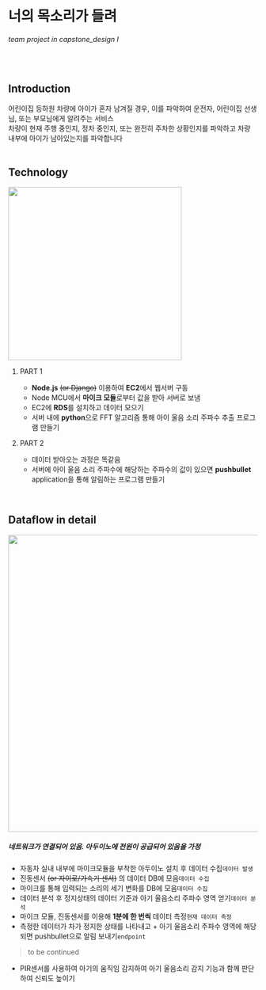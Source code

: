 # 너의 목소리가 들려
###### team project in capstone_design I
<br/>
    
## Introduction
어린이집 등하원 차량에 아이가 혼자 남겨질 경우, 이를 파악하여 운전자, 어린이집 선생님, 또는 부모님에게 알려주는 서비스<br/>
차량이 현재 주행 중인지, 정차 중인지, 또는 완전히 주차한 상황인지를 파악하고 차량 내부에 아이가 남아있는지를 파악합니다
<br/><br/>
## Technology
<img src="https://github.com/micaellajimini/capstone_team/blob/master/diagram.jpeg" width=350>

1. PART 1
    - **Node.js** ~~(or Django)~~ 이용하여 **EC2**에서 웹서버 구동
    - Node MCU에서 **마이크 모듈**로부터 값을 받아 서버로 보냄
    - EC2에 **RDS**를 설치하고 데이터 모으기
    - 서버 내에 **python**으로 FFT 알고리즘 통해 아이 울음 소리 주파수 추출 프로그램 만들기

2. PART 2
    - 데이터 받아오는 과정은 똑같음
    - 서버에 아이 울음 소리 주파수에 해당하는 주파수의 값이 있으면 **pushbullet** application을 통해 알림하는 프로그램 만들기
    
    

<br/>

## Dataflow in detail
<img src="https://github.com/micaellajimini/capstone_team/blob/master/dataflow.png" width=600>
<br/>

##### **_네트워크가 연결되어 있음. 아두이노에 전원이 공급되어 있음을 가정_**
* 자동차 실내 내부에 마이크모듈을 부착한 아두이노 설치 후 데이터 수집`데이터 발생`
* 진동센서 ~~(or 자이로/가속기 센서)~~ 의 데이터 DB에 모음`데이터 수집`
* 마이크를 통해 입력되는 소리의 세기 변화를 DB에 모음`데이터 수집`
* 데이터 분석 후 정지상태의 데이터 기준과 아기 울음소리 주파수 영역 얻기`데이터 분석`
* 마이크 모듈, 진동센서를 이용해 **1분에 한 번씩** 데이터 측정`현재 데이터 측정`
* 측정한 데이터가 차가 정지한 상태를 나타내고 + 아기 울음소리 주파수 영역에 해당되면 pushbullet으로 알림 보내기`endpoint`
> to be continued
* PIR센서를 사용하여 아기의 움직임 감지하여 아기 울음소리 감지 기능과 함께 판단하여 신뢰도 높이기
